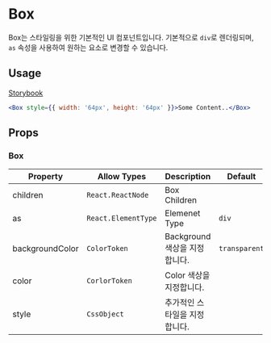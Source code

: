 # Box

Box는 스타일링을 위한 기본적인 UI 컴포넌트입니다. 기본적으로 `div`로 렌더링되며, `as` 속성을 사용하여 원하는 요소로 변경할 수 있습니다.

## Usage

[Storybook](https://designsystemlab.github.io/design-system/?path=/docs/layout-box--basic)

```jsx
<Box style={{ width: '64px', height: '64px' }}>Some Content..</Box>
```

## Props

### Box

| Property        | Allow Types         | Description                   | Default       |
| --------------- | ------------------- | ----------------------------- | ------------- |
| children        | `React.ReactNode`   | Box Children                  |               |
| as              | `React.ElementType` | Elemenet Type                 | `div`         |
| backgroundColor | `ColorToken`        | Background 색상을 지정합니다. | `transparent` |
| color           | `CorlorToken`       | Color 색상을 지정합니다.      |               |
| style           | `CssObject`         | 추가적인 스타일을 지정합니다. |               |
